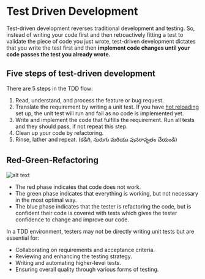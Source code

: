 # Test Driven Development

Test-driven development reverses traditional development and testing. So, instead of writing your code first and then retroactively fitting a test to validate the piece of code you just wrote, test-driven development dictates that you write the test first and then **implement code changes until your code passes the test you already wrote.**

## Five steps of test-driven development
There are 5 steps in the TDD flow:

1. Read, understand, and process the feature or bug request.
2. Translate the requirement by writing a unit test. If you have [hot reloading][1] set up, the unit test will run and fail as no code is implemented yet.
3. Write and implement the code that fulfills the requirement. Run all tests and they should pass, if not repeat this step.
4. Clean up your code by refactoring.
5. Rinse, lather and repeat. (కడిగి, నురుగు మరియు పునరావృతం చేయండి)

## Red-Green-Refactoring

![alt text](https://www.zealousys.com/wp-content/uploads/2023/09/Steps-to-Implementing-Test-Driven-Development.png)

- The red phase indicates that code does not work.
- The green phase indicates that everything is working, but not necessary in the most optimal way.
- The blue phase indicates that the tester is refactoring the code, but is confident their code is covered with tests which gives the tester confidence to change and improve our code.

In a TDD environment, testers may not be directly writing unit tests but are essential for:

- Collaborating on requirements and acceptance criteria.
- Reviewing and enhancing the testing strategy.
- Writing and automating higher-level tests.
- Ensuring overall quality through various forms of testing.

[1]: https://docs.flutter.dev/tools/hot-reload
[2]: https://nordicapis.com/using-test-driven-development-for-microservices/